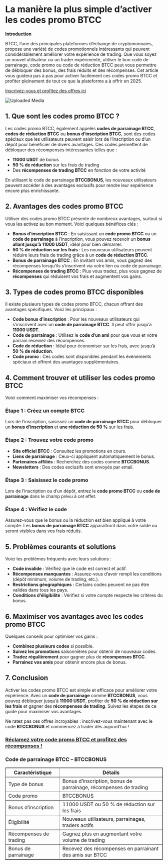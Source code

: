 <h1>La manière la plus simple d’activer les codes promo BTCC</h1>
<p><strong>Introduction</strong></p>
<p>BTCC, l’une des principales plateformes d’échange de cryptomonnaies, propose une variété de codes promotionnels intéressants qui peuvent considérablement améliorer votre expérience de trading. Que vous soyez un nouvel utilisateur ou un trader expérimenté, utiliser le bon code de parrainage, code promo ou code de réduction BTCC peut vous permettre de débloquer des bonus, des frais réduits et des récompenses. Cet article vous guidera pas à pas pour activer facilement ces codes promo BTCC et profiter pleinement de tout ce que la plateforme a à offrir en 2025.</p>
<p><a href="https://partner.btcc.com/us/c/BTCCBONUS/9303" target="_blank">Inscrivez-vous et profitez des offres ici</a></p>

<img class="_1sjywpl0 bc5nci19k bc5nci4t0 bc5nci45b bc5nci4ow" alt="Uploaded Media" src="https://images.mirror-media.xyz/publication-images/8YhC13gTXtlUakJcXMFGs.png?height=960&amp;width=1920">

<h2>1. Que sont les codes promo BTCC ?</h2>
<p>Les codes promo BTCC, également appelés <strong>codes de parrainage BTCC</strong>, <strong>codes de réduction BTCC</strong> ou <strong>bonus d’inscription BTCC</strong>, sont des codes spéciaux que les utilisateurs peuvent saisir lors de l’inscription ou d’un dépôt pour bénéficier de divers avantages. Ces codes permettent de débloquer des récompenses intéressantes telles que :</p>
<ul>
<li><strong>11000 USDT</strong> de bonus</li>
<li><strong>50 % de réduction</strong> sur les frais de trading</li>
<li>Des <strong>récompenses de trading BTCC</strong> en fonction de votre activité</li>
</ul>
<p>En utilisant le code de parrainage <strong>BTCCBONUS</strong>, les nouveaux utilisateurs peuvent accéder à des avantages exclusifs pour rendre leur expérience encore plus enrichissante.</p>

<h2>2. Avantages des codes promo BTCC</h2>
<p>Utiliser des codes promo BTCC présente de nombreux avantages, surtout si vous les activez au bon moment. Voici quelques bénéfices clés :</p>
<ul>
<li><strong>Bonus d’inscription BTCC</strong> : En saisissant un <strong>code promo BTCC</strong> ou un <strong>code de parrainage</strong> à l’inscription, vous pouvez recevoir un <strong>bonus allant jusqu’à 11000 USDT</strong>, idéal pour bien démarrer.</li>
<li><strong>50 % de réduction sur les frais</strong> : Les nouveaux utilisateurs peuvent réduire leurs frais de trading grâce à un <strong>code de réduction BTCC</strong>.</li>
<li><strong>Bonus de parrainage BTCC</strong> : En invitant vos amis, vous gagnez des récompenses lorsqu’ils s’inscrivent via votre lien ou code de parrainage.</li>
<li><strong>Récompenses de trading BTCC</strong> : Plus vous tradez, plus vous gagnez de <strong>récompenses</strong> qui réduisent vos frais et augmentent vos gains.</li>
</ul>

<h2>3. Types de codes promo BTCC disponibles</h2>
<p>Il existe plusieurs types de codes promo BTCC, chacun offrant des avantages spécifiques. Voici les principaux :</p>
<ul>
<li><strong>Code bonus d’inscription</strong> : Pour les nouveaux utilisateurs qui s’inscrivent avec un <strong>code de parrainage BTCC</strong>. Il peut offrir jusqu’à <strong>11000 USDT</strong>.</li>
<li><strong>Code de parrainage</strong> : Utilisez le <strong>code d’un ami</strong> pour que vous et votre parrain receviez des récompenses.</li>
<li><strong>Code de réduction</strong> : Idéal pour économiser sur les frais, avec jusqu’à <strong>50 % de réduction</strong>.</li>
<li><strong>Code promo</strong> : Ces codes sont disponibles pendant les événements spéciaux et offrent des avantages supplémentaires.</li>
</ul>

<h2>4. Comment trouver et utiliser les codes promo BTCC</h2>
<p>Voici comment maximiser vos récompenses :</p>
<h3>Étape 1 : Créez un compte BTCC</h3>
<p>Lors de l’inscription, saisissez un <strong>code de parrainage BTCC</strong> pour débloquer un <strong>bonus d’inscription</strong> et <strong>une réduction de 50 %</strong> sur les frais.</p>

<h3>Étape 2 : Trouvez votre code promo</h3>
<ul>
<li><strong>Site officiel BTCC</strong> : Consultez les promotions en cours.</li>
<li><strong>Liens de parrainage</strong> : Ceux-ci appliquent automatiquement le bonus.</li>
<li><strong>Partenaires affiliés</strong> : Recherchez des codes comme <strong>BTCCBONUS</strong>.</li>
<li><strong>Newsletters</strong> : Des codes exclusifs sont envoyés par email.</li>
</ul>

<h3>Étape 3 : Saisissez le code promo</h3>
<p>Lors de l’inscription ou d’un dépôt, entrez le <strong>code promo BTCC</strong> ou <strong>code de parrainage</strong> dans le champ prévu à cet effet.</p>

<h3>Étape 4 : Vérifiez le code</h3>
<p>Assurez-vous que le bonus ou la réduction est bien appliqué à votre compte. Les <strong>bonus de parrainage BTCC</strong> apparaîtront dans votre solde ou seront visibles dans vos frais réduits.</p>

<h2>5. Problèmes courants et solutions</h2>
<p>Voici les problèmes fréquents avec leurs solutions :</p>
<ul>
<li><strong>Code invalide</strong> : Vérifiez que le code est correct et actif.</li>
<li><strong>Récompenses manquantes</strong> : Assurez-vous d’avoir rempli les conditions (dépôt minimum, volume de trading, etc.).</li>
<li><strong>Restrictions géographiques</strong> : Certains codes peuvent ne pas être valides dans tous les pays.</li>
<li><strong>Conditions d’éligibilité</strong> : Vérifiez si votre compte respecte les critères du bonus.</li>
</ul>

<h2>6. Maximiser vos avantages avec les codes promo BTCC</h2>
<p>Quelques conseils pour optimiser vos gains :</p>
<ul>
<li><strong>Combinez plusieurs codes</strong> si possible.</li>
<li><strong>Suivez les promotions</strong> saisonnières pour obtenir de nouveaux codes.</li>
<li><strong>Tradez régulièrement</strong> pour gagner plus de <strong>récompenses BTCC</strong>.</li>
<li><strong>Parrainez vos amis</strong> pour obtenir encore plus de bonus.</li>
</ul>

<h2>7. Conclusion</h2>
<p>Activer les codes promo BTCC est simple et efficace pour améliorer votre expérience. Avec un <strong>code de parrainage</strong> comme <strong>BTCCBONUS</strong>, vous pouvez débloquer jusqu’à <strong>11000 USDT</strong>, profiter de <strong>50 % de réduction sur les frais</strong> et gagner des <strong>récompenses de trading</strong>. Suivez les étapes de ce guide pour maximiser vos avantages.</p>
<p>Ne ratez pas ces offres incroyables : inscrivez-vous maintenant avec le code <strong>BTCCBONUS</strong> et commencez à trader dès aujourd’hui !</p>
<h3><a href="https://partner.btcc.com/us/c/BTCCBONUS/9303" target="_blank">Réclamez votre code promo BTCC et profitez des récompenses !</a></h3>
<h3>Code de parrainage BTCC – BTCCBONUS</h3>
<table border="1">
<thead>
<tr>
<th>Caractéristique</th>
<th>Détails</th>
</tr>
</thead>
<tbody>
<tr>
<td>Type de bonus</td>
<td>Bonus d’inscription, bonus de parrainage, récompenses de trading</td>
</tr>
<tr>
<td>Code promo</td>
<td>BTCCBONUS</td>
</tr>
<tr>
<td>Bonus d’inscription</td>
<td>11000 USDT ou 50 % de réduction sur les frais</td>
</tr>
<tr>
<td>Éligibilité</td>
<td>Nouveaux utilisateurs, parrainages, traders actifs</td>
</tr>
<tr>
<td>Récompenses de trading</td>
<td>Gagnez plus en augmentant votre volume de trading</td>
</tr>
<tr>
<td>Bonus de parrainage</td>
<td>Recevez des récompenses en parrainant des amis sur BTCC</td>
</tr>
</tbody>
</table>
